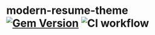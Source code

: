 # modern-resume-theme [![Gem Version](https://badge.fury.io/rb/modern-resume-theme.svg)](https://badge.fury.io/rb/modern-resume-theme) ![CI workflow](https://github.com/sproogen/modern-resume-theme/workflows/CI%20workflow/badge.svg?branch=master)
